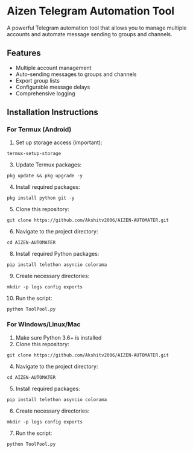 # Aizen Telegram Automation Tool

A powerful Telegram automation tool that allows you to manage multiple accounts and automate message sending to groups and channels.

## Features

- Multiple account management
- Auto-sending messages to groups and channels
- Export group lists
- Configurable message delays
- Comprehensive logging

## Installation Instructions

### For Termux (Android)

1. Set up storage access (important):
```
termux-setup-storage
```
3. Update Termux packages:
```
pkg update && pkg upgrade -y
```
4. Install required packages:
```
pkg install python git -y
```
5. Clone this repository:
```
git clone https://github.com/Akshitv2006/AIZEN-AUTOMATER.git
```
6. Navigate to the project directory:
```
cd AIZEN-AUTOMATER
```
8. Install required Python packages:
```
pip install telethon asyncio colorama
```
9. Create necessary directories:
```
mkdir -p logs config exports
```
10. Run the script:
```
python ToolPool.py
```
### For Windows/Linux/Mac

1. Make sure Python 3.6+ is installed
2. Clone this repository:
```
git clone https://github.com/Akshitv2006/AIZEN-AUTOMATER.git
```
4. Navigate to the project directory:
```
cd AIZEN-AUTOMATER
```
5. Install required packages:
```
pip install telethon asyncio colorama
```
6. Create necessary directories:
```
mkdir -p logs config exports
```
7. Run the script:
```
python ToolPool.py
```
